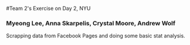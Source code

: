 #Team 2's Exercise on Day 2, NYU

### Myeong Lee, Anna Skarpelis, Crystal Moore, Andrew Wolf

Scrapping data from Facebook Pages and doing some basic stat analysis. 
